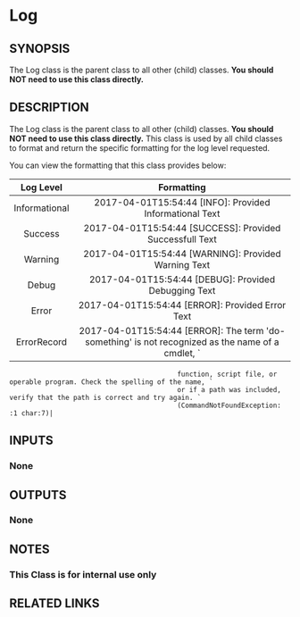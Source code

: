 # Log

## SYNOPSIS
The Log class is the parent class to all other (child) classes.  **You should NOT need to use this class directly.** 

## DESCRIPTION
The Log class is the parent class to all other (child) classes.  **You should NOT need to use this class directly.** This class is used by all child classes to format and return the specific formatting for the log level requested.

You can view the formatting that this class provides below:

|**Log Level**  |**Formatting**    |
|:-------------:|:----------------:|
|Informational  |2017-04-01T15:54:44 [INFO]: Provided Informational Text|
|Success        |2017-04-01T15:54:44 [SUCCESS]: Provided Successfull Text|
|Warning        |2017-04-01T15:54:44 [WARNING]: Provided Warning Text|
|Debug          |2017-04-01T15:54:44 [DEBUG]: Provided Debugging Text|
|Error          |2017-04-01T15:54:44 [ERROR]: Provided Error Text|
|ErrorRecord    |2017-04-01T15:54:44 [ERROR]: The term 'do-something' is not recognized as the name of a cmdlet, `
                                              function, script file, or operable program. Check the spelling of the name, `
                                              or if a path was included, verify that the path is correct and try again. `
                                              (CommandNotFoundException: :1 char:7)|

## INPUTS

### None

## OUTPUTS

### None

## NOTES
### This Class is for internal use only

## RELATED LINKS

